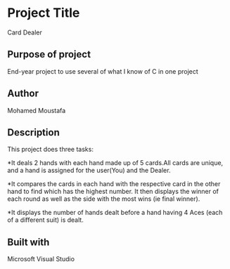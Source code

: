 # Project Title
Card Dealer

## Purpose of project
End-year project to use several of what I know of C in one project

## Author
Mohamed Moustafa

## Description
This project does three tasks:

*It deals 2 hands with each hand made up of 5 cards.All cards are unique, and a hand is assigned for the user(You) and the Dealer.
  
*It compares the cards in each hand with the respective card in the other hand to find which has the highest number. It then displays the winner of each round as well as the side with the most wins (ie final winner).
  
*It displays the number of hands dealt before a hand having 4 Aces (each of a different suit) is dealt.

## Built with
Microsoft Visual Studio
